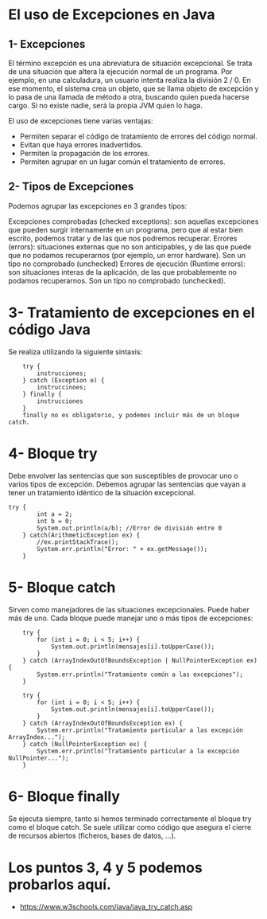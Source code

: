 # El uso de Excepciones en Java

## 1- Excepciones
El término excepción es una abreviatura de situación excepcional. Se trata de una situación que altera la ejecución normal de un programa. Por ejemplo, en una calculadura, un usuario intenta realiza la división 2 / 0. En ese momento, el sistema crea un objeto, que se llama objeto de excepción y lo pasa de una llamada de método a otra, buscando quien pueda hacerse cargo. Si no existe nadie, será la propia JVM quien lo haga.

El uso de excepciones tiene varias ventajas:

- Permiten separar el código de tratamiento de errores del código normal.
- Evitan que haya errores inadvertidos.
- Permiten la propagación de los errores.
- Permiten agrupar en un lugar común el tratamiento de errores.

## 2- Tipos de Excepciones
Podemos agrupar las excepciones en 3 grandes tipos:

Excepciones comprobadas (checked exceptions): son aquellas excepciones que pueden surgir internamente en un programa, pero que al estar bien escrito, podemos tratar y de las que nos podremos recuperar.
Errores (errors): situaciones externas que no son anticipables, y de las que puede que no podamos recuperarnos (por ejemplo, un error hardware). Son un tipo no comprobado (unchecked)
Errores de ejecución (Runtime errors): son situaciones interas de la aplicación, de las que probablemente no podamos recuperarnos. Son un tipo no comprobado (unchecked).

# 3- Tratamiento de excepciones en el código Java

Se realiza utilizando la siguiente sintaxis:

        try {
            instrucciones;
        } catch (Exception e) {
            instruccinoes;
        } finally {
            instrucciones
        }
        finally no es obligatorio, y podemos incluir más de un bloque catch.

# 4- Bloque try
Debe envolver las sentencias que son susceptibles de provocar uno o varios tipos de excepción. Debemos agrupar las sentencias que vayan a tener un tratamiento idéntico de la situación excepcional.

    try {
            int a = 2;
            int b = 0;
            System.out.println(a/b); //Error de división entre 0            
        } catch(ArithmeticException ex) {
            //ex.printStackTrace();
            System.err.println("Error: " + ex.getMessage());
        }
# 5- Bloque catch
Sirven como manejadores de las situaciones excepcionales. Puede haber más de uno. Cada bloque puede manejar uno o más tipos de excepciones:

        try {
            for (int i = 0; i < 5; i++) {
                System.out.println(mensajes[i].toUpperCase());
            }
        } catch (ArrayIndexOutOfBoundsException | NullPointerException ex) {
            System.err.println("Tratamiento común a las excepciones");
        }
 
        try {
            for (int i = 0; i < 5; i++) {
                System.out.println(mensajes[i].toUpperCase());
            }
        } catch (ArrayIndexOutOfBoundsException ex) {
            System.err.println("Tratamiento particular a las excepción ArrayIndex...");
        } catch (NullPointerException ex) {
            System.err.println("Tratamiento particular a la excepción NullPointer...");
        }
# 6- Bloque finally
Se ejecuta siempre, tanto si hemos terminado correctamente el bloque try como el bloque catch. Se suele utilizar como código que asegura el cierre de recursos abiertos (ficheros, bases de datos, …).

# Los puntos 3, 4 y 5 podemos probarlos aquí.

- https://www.w3schools.com/java/java_try_catch.asp
